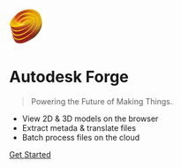 ![Autodesk Forge](_media/logo.png)

# Autodesk Forge

> Powering the Future of Making Things.

- View 2D & 3D models on the browser
- Extract metada & translate files
- Batch process files on the cloud

[Get Started](#docsify)
